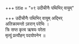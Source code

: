 +++
title = "०९ उदीचीनैः पथिभिर् वायुम्"

+++
उदीचीनैः पथिभिर् वायुम् अद्भिर्  
अतिक्रामन्तो ऽवरान् परेभिः ।  
त्रिः सप्त कृत्व ऋषयः परेता  
मृत्युं प्रत्यौहन् पदयोपनेन ॥